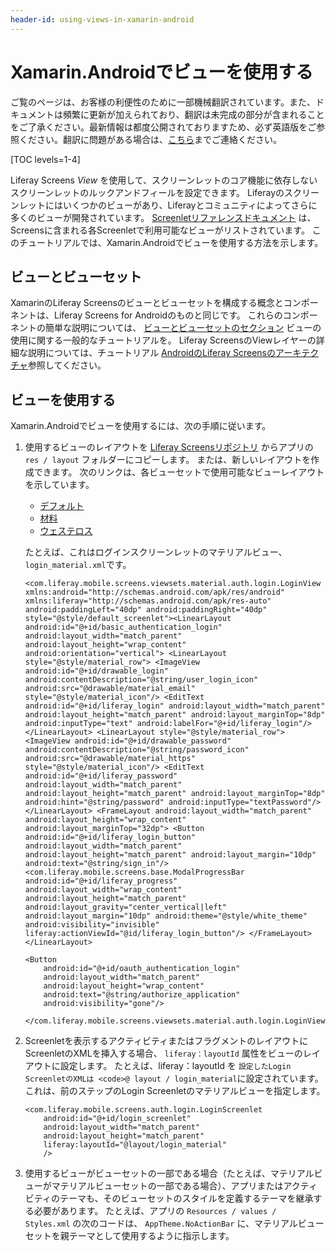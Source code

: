 ```yaml
---
header-id: using-views-in-xamarin-android
---
```


# Xamarin.Androidでビューを使用する

<p class="alert alert-info"><span class="wysiwyg-color-blue120">ご覧のページは、お客様の利便性のために一部機械翻訳されています。また、ドキュメントは頻繁に更新が加えられており、翻訳は未完成の部分が含まれることをご了承ください。最新情報は都度公開されておりますため、必ず英語版をご参照ください。翻訳に問題がある場合は、<a href="mailto:support-content-jp@liferay.com">こちら</a>までご連絡ください。</span></p>

[TOC levels=1-4]

Liferay Screens *View* を使用して、スクリーンレットのコア機能に依存しないスクリーンレットのルックアンドフィールを設定できます。 Liferayのスクリーンレットにはいくつかのビューがあり、Liferayとコミュニティによってさらに多くのビューが開発されています。 [Screenletリファレンスドキュメント](/docs/7-1/reference/-/knowledge_base/r/screenlets-in-liferay-screens-for-android) は、Screensに含まれる各Screenletで利用可能なビューがリストされています。 このチュートリアルでは、Xamarin.Androidでビューを使用する方法を示します。

## ビューとビューセット

XamarinのLiferay Screensのビューとビューセットを構成する概念とコンポーネントは、Liferay Screens for Androidのものと同じです。 これらのコンポーネントの簡単な説明については、 [ビューとビューセットのセクション](/docs/7-1/tutorials/-/knowledge_base/t/using-views-in-android-screenlets#views-and-view-sets) ビューの使用に関する一般的なチュートリアルを。 Liferay ScreensのViewレイヤーの詳細な説明については、チュートリアル [AndroidのLiferay Screensのアーキテクチャ](/docs/7-1/tutorials/-/knowledge_base/t/architecture-of-liferay-screens-for-android)参照してください。

## ビューを使用する

Xamarin.Androidでビューを使用するには、次の手順に従います。

1.  使用するビューのレイアウトを [Liferay Screensリポジトリ](https://github.com/liferay/liferay-screens) からアプリの `res / layout` フォルダーにコピーします。 または、新しいレイアウトを作成できます。 次のリンクは、各ビューセットで使用可能なビューレイアウトを示しています。

      - [デフォルト](https://github.com/liferay/liferay-screens/tree/master/android/library/src/main/res/layout)
      - [材料](https://github.com/liferay/liferay-screens/tree/master/android/viewsets/material/src/main/res/layout)
      - [ウェステロス](https://github.com/liferay/liferay-screens/tree/master/android/viewsets/westeros/src/main/res/layout)

    たとえば、これはログインスクリーンレットのマテリアルビュー、 `login_material.xml`です。

        <com.liferay.mobile.screens.viewsets.material.auth.login.LoginView xmlns:android="http://schemas.android.com/apk/res/android" xmlns:liferay="http://schemas.android.com/apk/res-auto" android:paddingLeft="40dp" android:paddingRight="40dp" style="@style/default_screenlet"><LinearLayout android:id="@+id/basic_authentication_login" android:layout_width="match_parent" android:layout_height="wrap_content" android:orientation="vertical"> <LinearLayout style="@style/material_row"> <ImageView android:id="@+id/drawable_login" android:contentDescription="@string/user_login_icon" android:src="@drawable/material_email" style="@style/material_icon"/> <EditText android:id="@+id/liferay_login" android:layout_width="match_parent" android:layout_height="match_parent" android:layout_marginTop="8dp" android:inputType="text" android:labelFor="@+id/liferay_login"/> </LinearLayout> <LinearLayout style="@style/material_row"> <ImageView android:id="@+id/drawable_password" android:contentDescription="@string/password_icon" android:src="@drawable/material_https" style="@style/material_icon"/> <EditText android:id="@+id/liferay_password" android:layout_width="match_parent" android:layout_height="match_parent" android:layout_marginTop="8dp" android:hint="@string/password" android:inputType="textPassword"/> </LinearLayout> <FrameLayout android:layout_width="match_parent" android:layout_height="wrap_content" android:layout_marginTop="32dp"> <Button android:id="@+id/liferay_login_button" android:layout_width="match_parent" android:layout_height="match_parent" android:layout_margin="10dp" android:text="@string/sign_in"/> <com.liferay.mobile.screens.base.ModalProgressBar android:id="@+id/liferay_progress" android:layout_width="wrap_content" android:layout_height="match_parent" android:layout_gravity="center_vertical|left" android:layout_margin="10dp" android:theme="@style/white_theme" android:visibility="invisible" liferay:actionViewId="@id/liferay_login_button"/> </FrameLayout> </LinearLayout> 

        <Button
            android:id="@+id/oauth_authentication_login"
            android:layout_width="match_parent"
            android:layout_height="wrap_content"
            android:text="@string/authorize_application"
            android:visibility="gone"/>
    
        </com.liferay.mobile.screens.viewsets.material.auth.login.LoginView>

2.  Screenletを表示するアクティビティまたはフラグメントのレイアウトにScreenletのXMLを挿入する場合、 `liferay：layoutId` 属性をビューのレイアウトに設定します。 たとえば、liferay：layoutId</code> を `設定したLogin ScreenletのXMLは <code>@ layout / login_material`に設定されています。これは、前のステップのLogin Screenletのマテリアルビューを指定します。
   
        <com.liferay.mobile.screens.auth.login.LoginScreenlet
            android:id="@+id/login_screenlet"
            android:layout_width="match_parent"
            android:layout_height="match_parent"
            liferay:layoutId="@layout/login_material"
            />

3.  使用するビューがビューセットの一部である場合（たとえば、マテリアルビューがマテリアルビューセットの一部である場合）、アプリまたはアクティビティのテーマも、そのビューセットのスタイルを定義するテーマを継承する必要があります。 たとえば、アプリの `Resources / values / Styles.xml` の次のコードは、 `AppTheme.NoActionBar` に、マテリアルビューセットを親テーマとして使用するように指示します。<resources> <style name="AppTheme.NoActionBar" parent="material_theme">
                <item name="colorPrimary">@color/colorPrimary</item>
                <item name="colorPrimaryDark">@color/colorPrimaryDark</item>
                <item name="colorAccent">@color/colorAccent</item>
        
                <item name="windowActionBar">false</item>
                <item name="windowNoTitle">true</item>
            </style>
            ... </resources> 

    To use the Default or Westeros View Set, inherit `default_theme` or `westeros_theme`, respectively.

驚くばかり\！ これで、ビューを使用してXamarin.Androidスクリーンレットをスプルースする方法がわかりました。

## 関連トピック

[Liferay画面用のXamarinプロジェクトの準備](/docs/7-1/tutorials/-/knowledge_base/t/preparing-xamarin-projects-for-liferay-screens)

[Xamarinアプリでスクリーンレットを使用する](/docs/7-1/tutorials/-/knowledge_base/t/using-screenlets-in-xamarin-apps)

[Xamarin.iOSでテーマを使用する](/docs/7-1/tutorials/-/knowledge_base/t/using-themes-in-xamarin-ios)

[Xamarinのビューとテーマを作成する](/docs/7-1/tutorials/-/knowledge_base/t/creating-xamarin-views-and-themes)

[XamarinのLiferay画面のトラブルシューティングとFAQ](/docs/7-1/tutorials/-/knowledge_base/t/liferay-screens-for-xamarin-troubleshooting-and-faqs)
